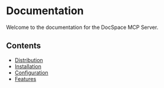 # Documentation

Welcome to the documentation for the DocSpace MCP Server.

## Contents

- [Distribution](./distribution/README.md)
- [Installation](./installation/README.md)
- [Configuration](./configuration/README.md)
- [Features](./features/README.md)
